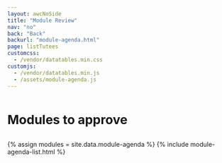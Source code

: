 ```yaml
---
layout: awcNoSide
title: "Module Review"
nav: "no"
back: "Back"
backurl: "module-agenda.html"
page: listTutees
customcss:
  - /vendor/datatables.min.css
customjs:
  - /vendor/datatables.min.js
  - /assets/module-agenda.js
---
```

<style>
h1 {padding: 12px 0}
.filters select {max-width:15em}
.table a { color: #007bff;}
#xxxDataTable input {width: 3em}
</style>

# Modules to approve

{% assign modules = site.data.module-agenda %}
{% include module-agenda-list.html %}
